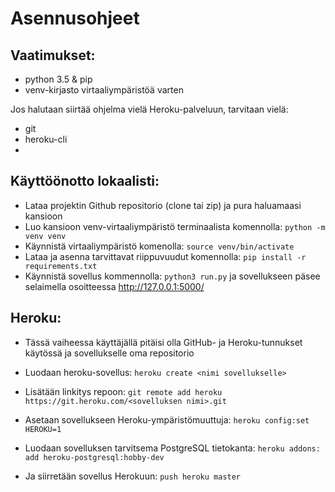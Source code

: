 # Asennusohjeet

## Vaatimukset:
+ python 3.5 & pip
+ venv-kirjasto virtaaliympäristöä varten

Jos halutaan siirtää ohjelma vielä Heroku-palveluun, tarvitaan vielä:
+ git
+ heroku-cli
+ 

## Käyttöönotto lokaalisti:
+ Lataa projektin Github repositorio (clone tai zip) ja pura haluamaasi kansioon
+ Luo kansioon venv-virtaaliympäristö terminaalista komennolla:
``` python -m venv venv ```
+ Käynnistä virtaaliympäristö komenolla:
``` source venv/bin/activate ```
+ Lataa ja asenna tarvittavat riippuvuudut komennolla: ``` pip install -r requirements.txt ```
+ Käynnistä sovellus kommennolla: ``` python3 run.py ``` ja sovellukseen päsee selaimella osoitteessa http://127.0.0.1:5000/

## Heroku:
+ Tässä vaiheessa käyttäjällä pitäisi olla GitHub- ja Heroku-tunnukset käytössä ja sovellukselle oma repositorio

+ Luodaan heroku-sovellus: ``` heroku create <nimi sovellukselle> ```
+ Lisätään linkitys repoon: ``` git remote add heroku https://git.heroku.com/<sovelluksen nimi>.git ```
+ Asetaan sovellukseen Heroku-ympäristömuuttuja: ```heroku config:set HEROKU=1 ```
+ Luodaan sovelluksen tarvitsema PostgreSQL tietokanta: ``` heroku addons: add heroku-postgresql:hobby-dev ```
+ Ja siirretään sovellus Herokuun: ``` push heroku master ```


